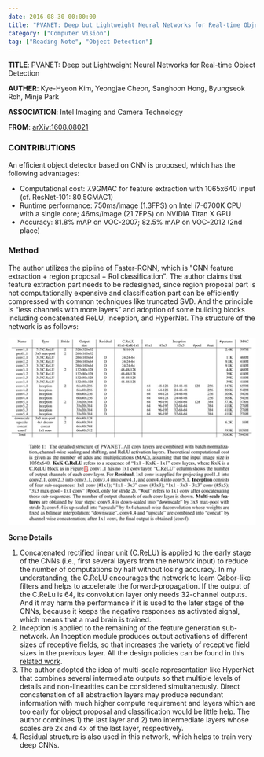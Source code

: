 ```yaml
---
date: 2016-08-30 00:00:00
title: "PVANET: Deep but Lightweight Neural Networks for Real-time Object Detection"
category: ["Computer Vision"]
tag: ["Reading Note", "Object Detection"]
---
```


**TITLE**: PVANET: Deep but Lightweight Neural Networks for Real-time Object Detection

**AUTHER**: Kye-Hyeon Kim, Yeongjae Cheon, Sanghoon Hong, Byungseok Roh, Minje Park

**ASSOCIATION**: Intel Imaging and Camera Technology

**FROM**: [arXiv:1608.08021](http://arxiv.org/abs/1608.08021)

### CONTRIBUTIONS ###

An efficient object detector based on CNN is proposed, which has the following advantages:

* Computational cost: 7.9GMAC for feature extraction with 1065x640 input (cf. ResNet-101: 80.5GMAC1)
* Runtime performance: 750ms/image (1.3FPS) on Intel i7-6700K CPU with a single core; 46ms/image (21.7FPS) on NVIDIA Titan X GPU
* Accuracy: 81.8% mAP on VOC-2007; 82.5% mAP on VOC-2012 (2nd place)

### Method ###

The author utilizes the pipline of Faster-RCNN, which is "CNN feature extraction + region proposal + RoI classification". The author claims that feature extraction part needs to be redesigned, since region proposal part is not computationally expensive and classification part can be efficiently compressed with common techniques like truncated SVD. And the principle is “less channels with more layers” and adoption of some building blocks including concatenated ReLU, Inception, and HyperNet. The structure of the network is as follows:

<img class="img-responsive center-block" src="https://raw.githubusercontent.com/joshua19881228/my_blogs/master/Computer_Vision/Reading_Note/figures/structure.jpg" alt="" width="640"/>

**Some Details**

1. Concatenated rectified linear unit (C.ReLU) is applied to the early stage of the CNNs (i.e., first several layers from the network input) to reduce the number of computations by half without losing accuracy. In my understanding, the C.ReLU encourages the network to learn Gabor-like filters and helps to accelerate the forward-propagation. If the output of the C.ReLu is 64, its convolution layer only needs 32-channel outputs. And it may harm the performance if it is used to the later stage of the CNNs, because it keeps the negative responses as activated signal, which means that a mad brain is trained.
2. Inception is applied to the remaining of the feature generation sub-network. An Inception module produces output activations of different sizes of receptive fields, so that increases the variety of receptive field sizes in the previous layer. All the design policies can be found in this [related work](http://joshua881228.webfactional.com/blog_reading-note-rethinking-the-inception-architecture-for-computer-vision_136/).
3. The author adopted the idea of multi-scale representation like HyperNet that combines several intermediate outputs so that multiple levels of details and non-linearities can be considered simultaneously. Direct concatenation of all abstraction layers may produce redundant information with much higher compute requirement and layers which are too early for object proposal and classification would be little help. The author combines 1) the last layer and 2) two intermediate layers whose scales are 2x and 4x of the last layer, respectively.
4. Residual structure is also used in this network, which helps to train very deep CNNs.